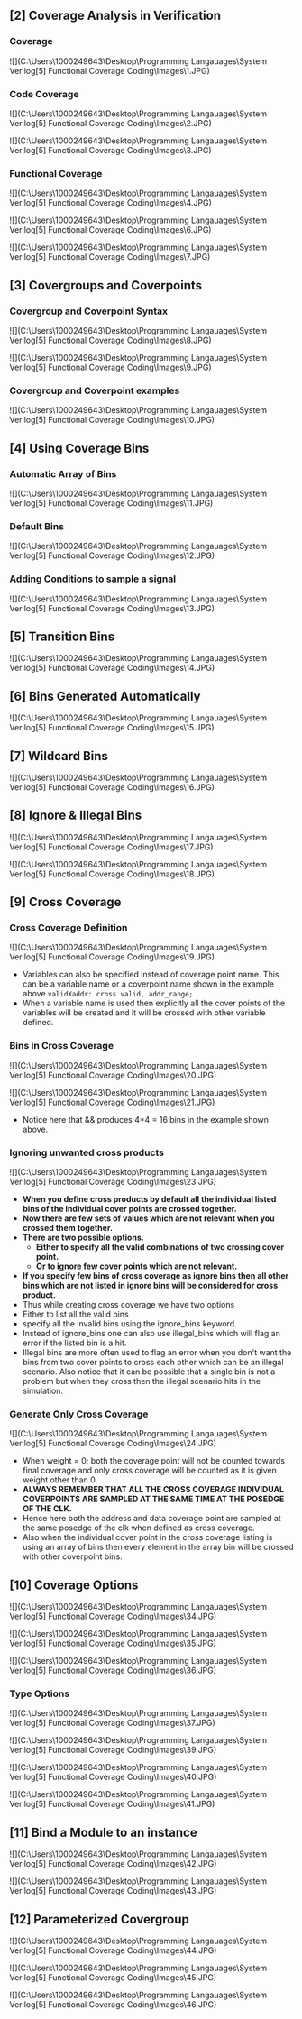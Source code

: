 ## [2] Coverage Analysis in Verification

### Coverage

![](C:\Users\1000249643\Desktop\Programming Langauages\System Verilog\[5] Functional Coverage Coding\Images\1.JPG)

### Code Coverage

![](C:\Users\1000249643\Desktop\Programming Langauages\System Verilog\[5] Functional Coverage Coding\Images\2.JPG)

![](C:\Users\1000249643\Desktop\Programming Langauages\System Verilog\[5] Functional Coverage Coding\Images\3.JPG)

### Functional Coverage

![](C:\Users\1000249643\Desktop\Programming Langauages\System Verilog\[5] Functional Coverage Coding\Images\4.JPG)

![](C:\Users\1000249643\Desktop\Programming Langauages\System Verilog\[5] Functional Coverage Coding\Images\6.JPG)

![](C:\Users\1000249643\Desktop\Programming Langauages\System Verilog\[5] Functional Coverage Coding\Images\7.JPG)

## [3] Covergroups and Coverpoints

### Covergroup and Coverpoint Syntax

![](C:\Users\1000249643\Desktop\Programming Langauages\System Verilog\[5] Functional Coverage Coding\Images\8.JPG)

![](C:\Users\1000249643\Desktop\Programming Langauages\System Verilog\[5] Functional Coverage Coding\Images\9.JPG)

### Covergroup and Coverpoint examples

![](C:\Users\1000249643\Desktop\Programming Langauages\System Verilog\[5] Functional Coverage Coding\Images\10.JPG)



## [4] Using Coverage Bins

### Automatic Array of Bins

![](C:\Users\1000249643\Desktop\Programming Langauages\System Verilog\[5] Functional Coverage Coding\Images\11.JPG)



### Default Bins

![](C:\Users\1000249643\Desktop\Programming Langauages\System Verilog\[5] Functional Coverage Coding\Images\12.JPG)



### Adding Conditions to sample a signal

![](C:\Users\1000249643\Desktop\Programming Langauages\System Verilog\[5] Functional Coverage Coding\Images\13.JPG)



## [5] Transition Bins

![](C:\Users\1000249643\Desktop\Programming Langauages\System Verilog\[5] Functional Coverage Coding\Images\14.JPG)



## [6] Bins Generated Automatically

![](C:\Users\1000249643\Desktop\Programming Langauages\System Verilog\[5] Functional Coverage Coding\Images\15.JPG)

## [7] Wildcard Bins

![](C:\Users\1000249643\Desktop\Programming Langauages\System Verilog\[5] Functional Coverage Coding\Images\16.JPG)

## [8] Ignore & Illegal Bins

![](C:\Users\1000249643\Desktop\Programming Langauages\System Verilog\[5] Functional Coverage Coding\Images\17.JPG)

![](C:\Users\1000249643\Desktop\Programming Langauages\System Verilog\[5] Functional Coverage Coding\Images\18.JPG)

## [9] Cross Coverage

### Cross Coverage Definition

![](C:\Users\1000249643\Desktop\Programming Langauages\System Verilog\[5] Functional Coverage Coding\Images\19.JPG)

* Variables can also be specified instead of coverage point name. This can be a variable name or a coverpoint name shown in the example above `validXaddr: cross valid, addr_range;`
* When a variable name is used then explicitly all the cover points of the variables will be created and it will be crossed with other variable defined.

### Bins in Cross Coverage

![](C:\Users\1000249643\Desktop\Programming Langauages\System Verilog\[5] Functional Coverage Coding\Images\20.JPG)

![](C:\Users\1000249643\Desktop\Programming Langauages\System Verilog\[5] Functional Coverage Coding\Images\21.JPG)

* Notice here that && produces 4*4 = 16 bins in the example shown above.

### Ignoring unwanted cross products

![](C:\Users\1000249643\Desktop\Programming Langauages\System Verilog\[5] Functional Coverage Coding\Images\23.JPG)

* **When you define cross products by default all the individual listed bins of the individual cover points are crossed together.**
* **Now there are few sets of values which are not relevant when you crossed them together.**
* **There are two possible options.** 
  * **Either to specify all the valid combinations of two crossing cover point.**
  * **Or to ignore few cover points which are not relevant.**
* **If you specify few bins of cross coverage as ignore bins then all other bins which are not listed in ignore bins will be considered for cross product.**
*  Thus while creating cross coverage we have two options
  * Either to list all the valid bins
  * specify all the invalid bins using the ignore_bins keyword.
* Instead of ignore_bins one can also use illegal_bins which will flag an error if the listed bin is a hit.
* Illegal bins are more often used to flag an error when you don't want the bins from two cover points to cross each other which can be an illegal scenario. Also notice that it can be possible that a single bin is not a problem but when they cross then the illegal scenario hits in the simulation.

### Generate Only Cross Coverage

![](C:\Users\1000249643\Desktop\Programming Langauages\System Verilog\[5] Functional Coverage Coding\Images\24.JPG)

* When weight = 0; both the coverage point will not be counted towards final coverage and only cross coverage will be counted as it is given weight other than 0.
* **ALWAYS REMEMBER THAT ALL THE CROSS COVERAGE INDIVIDUAL COVERPOINTS ARE SAMPLED AT THE SAME TIME AT THE POSEDGE OF THE CLK.** 
* Hence here both the address and data coverage point are sampled at the same posedge of the clk when defined as cross coverage.
* Also when the individual cover point in the cross coverage listing is using an array of bins then every element in the array bin will be crossed with other coverpoint bins.



## [10] Coverage Options

![](C:\Users\1000249643\Desktop\Programming Langauages\System Verilog\[5] Functional Coverage Coding\Images\34.JPG)

![](C:\Users\1000249643\Desktop\Programming Langauages\System Verilog\[5] Functional Coverage Coding\Images\35.JPG)

![](C:\Users\1000249643\Desktop\Programming Langauages\System Verilog\[5] Functional Coverage Coding\Images\36.JPG)



### Type Options

![](C:\Users\1000249643\Desktop\Programming Langauages\System Verilog\[5] Functional Coverage Coding\Images\37.JPG)



![](C:\Users\1000249643\Desktop\Programming Langauages\System Verilog\[5] Functional Coverage Coding\Images\39.JPG)



![](C:\Users\1000249643\Desktop\Programming Langauages\System Verilog\[5] Functional Coverage Coding\Images\40.JPG)



![](C:\Users\1000249643\Desktop\Programming Langauages\System Verilog\[5] Functional Coverage Coding\Images\41.JPG)



## [11] Bind a Module to an instance

![](C:\Users\1000249643\Desktop\Programming Langauages\System Verilog\[5] Functional Coverage Coding\Images\42.JPG)

![](C:\Users\1000249643\Desktop\Programming Langauages\System Verilog\[5] Functional Coverage Coding\Images\43.JPG)



## [12] Parameterized Covergroup

![](C:\Users\1000249643\Desktop\Programming Langauages\System Verilog\[5] Functional Coverage Coding\Images\44.JPG)

![](C:\Users\1000249643\Desktop\Programming Langauages\System Verilog\[5] Functional Coverage Coding\Images\45.JPG)



![](C:\Users\1000249643\Desktop\Programming Langauages\System Verilog\[5] Functional Coverage Coding\Images\46.JPG)